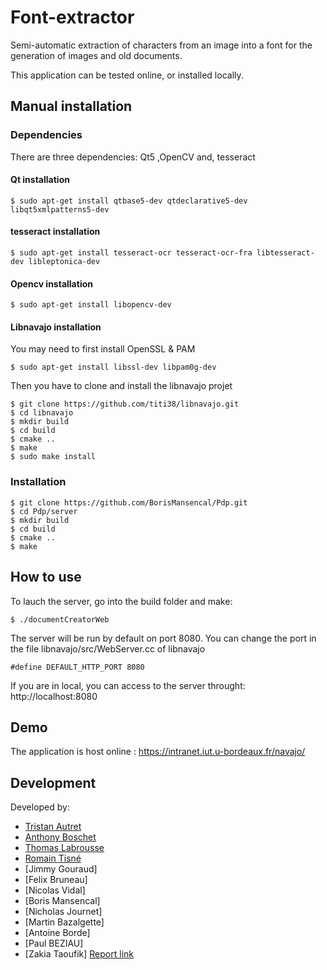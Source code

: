 # Font-extractor

Semi-automatic extraction of characters from an image into a font for the generation of images and old documents.

This application can be tested online, or installed locally.


## Manual installation
### Dependencies
There are three dependencies: Qt5 ,OpenCV and, tesseract

#### Qt installation

```
$ sudo apt-get install qtbase5-dev qtdeclarative5-dev libqt5xmlpatterns5-dev
```
#### tesseract installation
```
$ sudo apt-get install tesseract-ocr tesseract-ocr-fra libtesseract-dev libleptonica-dev
```
#### Opencv installation
```
$ sudo apt-get install libopencv-dev
```
#### Libnavajo installation
 You may need to first install OpenSSL & PAM
```
$ sudo apt-get install libssl-dev libpam0g-dev
```
Then you have to clone and install the libnavajo projet
```
$ git clone https://github.com/titi38/libnavajo.git
$ cd libnavajo
$ mkdir build
$ cd build
$ cmake ..
$ make
$ sudo make install
```
### Installation
```
$ git clone https://github.com/BorisMansencal/Pdp.git
$ cd Pdp/server
$ mkdir build
$ cd build
$ cmake ..
$ make
```


## How to use
To lauch the server, go into the build folder and make:
```    
$ ./documentCreatorWeb
```
The server will be run by default on port 8080.
You can change the port in the file libnavajo/src/WebServer.cc of libnavajo

```#define DEFAULT_HTTP_PORT 8080```

If you are in local, you can access to the server throught: http://localhost:8080

## Demo
The application is host online :
    https://intranet.iut.u-bordeaux.fr/navajo/


## Development
Developed by:
* [Tristan Autret](https://github.com/tautret)
* [Anthony Boschet](https://github.com/aboschet)
* [Thomas Labrousse](https://github.com/Shqrk)
* [Romain Tisné](https://github.com/rtisne)
* [Jimmy Gouraud]
* [Felix Bruneau]
* [Nicolas Vidal]
* [Boris Mansencal]
* [Nicholas Journet]
* [Martin Bazalgette]
* [Antoine Borde]
* [Paul BEZIAU]
* [Zakia Taoufik]
[Report link]()
